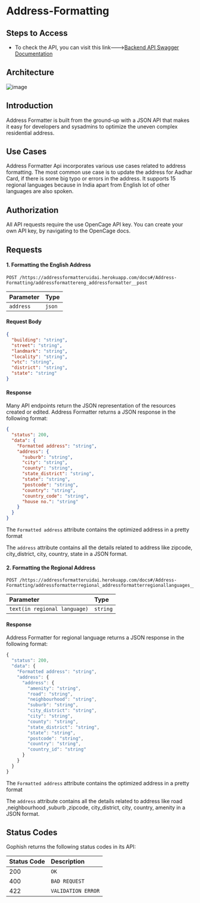 # Address-Formatting

## Steps to Access
-  To check the API, you can visit this link--->[Backend API Swagger Documentation](https://addressformatteruidai.herokuapp.com/docs)

## Architecture
![image](https://user-images.githubusercontent.com/60667917/139524901-0a25e1ba-6038-4600-8f88-ec42369715c8.png)



## Introduction

Address Formatter is built from the ground-up with a JSON API that makes it easy for developers and sysadmins to optimize the uneven complex residential address.


## Use Cases

Address Formatter Api incorporates various use cases related to address formatting. The most common use case is to update the address for Aadhar Card, if there is some big typo or errors in the address. It supports 15 regional languages because in India apart from English lot of other languages are also spoken.


## Authorization

All API requests require the use OpenCage API key. You can create your own API key, by navigating to the OpenCage docs.

## Requests

#### 1. Formatting the English Address
```http
POST /https://addressformatteruidai.herokuapp.com/docs#/Address-Formatting/addressformattereng_addressformatter__post
```

| Parameter | Type 
| :--- | :--- |
| `address` | `json` | 

#### Request Body
```json
{
  "building": "string",
  "street": "string",
  "landmark": "string",
  "locality": "string",
  "vtc": "string",
  "district": "string",
  "state": "string"
}
```

#### Response

Many API endpoints return the JSON representation of the resources created or edited. Address Formatter returns a JSON response in the following format:

```json
{
  "status": 200,
  "data": {
    "Formatted address": "string",
    "address": {
      "suburb": "string",
      "city": "string",
      "county": "string",
      "state_district": "string",
      "state": "string",
      "postcode": "string",
      "country": "string",
      "country_code": "string",
      "house no.": "string"
    }
  }
}
```

The `Formatted address` attribute contains the optimized address in a pretty format

The `address` attribute contains all the details related to address like  zipcode, city_district, city, country, state in a JSON format.


#### 2. Formatting the Regional Address

```http
POST /https://addressformatteruidai.herokuapp.com/docs#/Address-Formatting/addressformatterregional_addressformatterregionallanguages__post
```

| Parameter | Type 
| :--- | :--- |
| `text(in regional language)` | `string` | 

#### Response

Address Formatter for regional language returns a JSON response in the following format:

```javascript
{
  "status": 200,
  "data": {
    "Formatted address": "string",
    "address": {
      "address": {
        "amenity": "string",
        "road": "string",
        "neighbourhood": "string",
        "suburb": "string",
        "city_district": "string",
        "city": "string",
        "county": "string",
        "state_district": "string",
        "state": "string",
        "postcode": "string",
        "country": "string",
        "country_id": "string"
      }
    }
  }
}
```

The `Formatted address` attribute contains the optimized address in a pretty format

The `address` attribute contains all the details related to address like road ,neighbourhood ,suburb ,zipcode, city_district, city, country, amenity in a JSON format.

## Status Codes

Gophish returns the following status codes in its API:

| Status Code | Description |
| :--- | :--- |
| 200 | `OK` |
| 400 | `BAD REQUEST` |
| 422 | `VALIDATION ERROR` |


